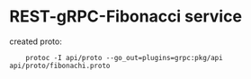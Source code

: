 # REST-gRPC-Fibonacci service

created proto:
```
    protoc -I api/proto --go_out=plugins=grpc:pkg/api api/proto/fibonachi.proto
```
